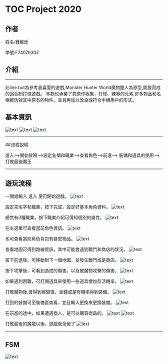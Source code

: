 # TOC Project 2020
## 作者
姓名:鍾維廷

學號:F74076302

## 介紹
----------------------------
此line bot為參考我喜愛的遊戲,Monster Hunter World魔物獵人為原型,開發而成的回合制打怪遊戲。
本款也承襲了其原作收集、打怪、練等的元素,許多物品和名稱都仿效其中原有的物件。並且再加以改良成符合手機用戶的形式。


## 基本資訊

![text](./line_img/封面_line.jpg)
![text](./line_img/baseic_id.jpg)
![text](./line_img/QRcode.jpg)


--------------------------
##流程說明

進入-->開始冒險-->設定名稱和職業-->查看角色-->前進-->
裝備和道具的使用-->打敗最後魔王



---------------------------
##  遊玩流程

一開始輸入 進入 便可開始遊戲。
![text](./line_img/1.jpg)

設定完名字和職業，按下完成，設定好基本角色資料。
![text](./line_img/2.jpg)

總共有3種職業，按下職業介紹可得知個別的屬性。
![text](./line_img/4.jpg)

在主選單可查看當前角色資訊。
![text](./line_img/5.jpg)

也可查看當前角色背包有甚麼物品。
![text](./line_img/6.jpg)

查看地圖可得到路線資訊，其中可能會遇到戰鬥和商店的狀況。
![text](./line_img/7.jpg)

按下前進後，可移動到下一個地圖，並發生戰鬥或是商店。
![text](./line_img/8.jpg)

按下攻擊後，可看到造成的傷害，以及被魔物攻擊的傷害。
![text](./line_img/9.jpg)

如果遇到困難，可打開道具來使用一些道具增加存活機率。
![text](./line_img/10.jpg)

打敗魔物後,會得到經驗值、金錢或是有機率得到裝備。
![text](./line_img/11.jpg)

打到的裝備可至裝備區查看，並且輸入更換來更換裝備。
![text](./line_img/12.jpg)

在前進的途中，如果遭遇商人，是可以購買商品的。
![text](./line_img/13.jpg)
![text](./line_img/14.jpg)

打敗最後的魔龍以後，遊戲就全破了
![text](./line_img/16.jpg)


---------------------------
## FSM

![text](./img/show-fsm.png)